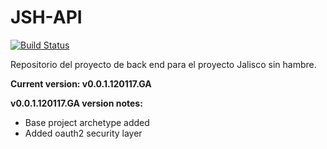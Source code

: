# JSH-API

[![Build Status](https://travis-ci.org/JSHOrg/JSH-API.svg?branch=Development)](https://travis-ci.org/JSHOrg/JSH-API)

Repositorio del proyecto de back end para el proyecto Jalisco sin hambre. 

**Current version: v0.0.1.120117.GA**


**v0.0.1.120117.GA version notes:**

* Base project archetype added
* Added oauth2 security layer


